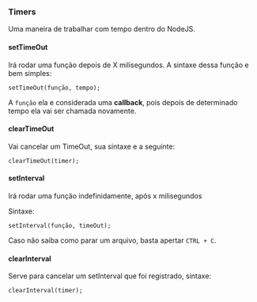 ### Timers

Uma maneira de trabalhar com tempo dentro do NodeJS.

#### setTimeOut

Irá rodar uma função depois de X milisegundos. A sintaxe dessa função e bem simples:
```
setTimeOut(função, tempo);
``` 

A `função` ela e considerada uma **callback**, pois depois de determinado tempo ela vai ser chamada novamente.

#### clearTimeOut

Vai cancelar um TimeOut, sua sintaxe e a seguinte:
```
clearTimeOut(timer);
```

#### setInterval

Irá rodar uma função indefinidamente, após x milisegundos

Sintaxe:
```
setInterval(função, timeOut);
```

Caso não saiba como parar um arquivo, basta apertar `CTRL + C`.

#### clearInterval

Serve para cancelar um setInterval que foi registrado, sintaxe:
```
clearInterval(timer);
```